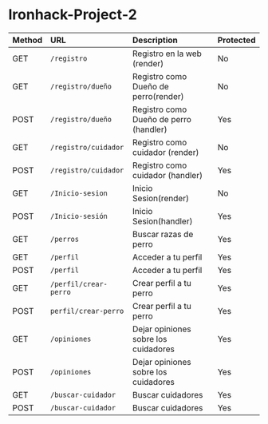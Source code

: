 # Ironhack-Project-2


| Method | URL    | Description                | Protected |
| :-------- | :------- | :------------------------- | :------- |
| GET | `/registro`| Registro en la web (render)| No|
GET|    `/registro/dueño`| Registro como Dueño de perro(render) |No
POST| `/registro/dueño`|Registro como Dueño de perro (handler)| Yes
GET| `/registro/cuidador`| Registro como cuidador (render)| No
POST |`/registro/cuidador`| Registro como cuidador (handler)| Yes
GET| `/Inicio-sesion`| Inicio Sesion(render)| No
POST| `/Inicio-sesión`| Inicio Sesion(handler)| Yes
GET| `/perros`| Buscar razas de perro| Yes
GET|`/perfil`| Acceder a tu perfil| Yes
POST| `/perfil`| Acceder a tu perfil| Yes
GET|`/perfil/crear-perro`| Crear perfil a tu perro| Yes
POST| `perfil/crear-perro`| Crear perfil a tu perro| Yes
GET| `/opiniones`| Dejar opiniones sobre los cuidadores| Yes
POST|`/opiniones`| Dejar opiniones sobre los cuidadores| Yes
GET| `/buscar-cuidador`| Buscar cuidadores| Yes  
POST| `/buscar-cuidador`| Buscar cuidadores| Yes
